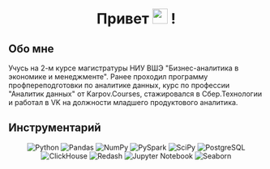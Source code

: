 <h1 align="center" >Привет  <img src="https://media.giphy.com/media/hvRJCLFzcasrR4ia7z/giphy.gif" width="30px"> ! </h1>
 
## Обо мне
Учусь на 2-м курсе магистратуры НИУ ВШЭ "Бизнес-аналитика в экономике и менеджменте". Ранее проходил программу профпереподготовки по аналитике данных, курс по профессии "Аналитик данных" от Karpov.Courses, стажировался в Сбер.Технологии и работал в VK на должности младшего продуктового аналитика.

## Инструментарий

<div align="center">

![Python](https://img.shields.io/badge/-Python-0b0038?style=for-the-badge&logo=python&logoColor=white)
![Pandas](https://img.shields.io/badge/pandas-0b0038?style=for-the-badge&logo=pandas&logoColor=white)
![NumPy](https://img.shields.io/badge/numpy-0b0038?style=for-the-badge&logo=numpy&logoColor=white)
![PySpark](https://img.shields.io/badge/pyspark-8FBC8F?style=for-the-badge&logo=apachespark&logoColor=white)
![SciPy](https://img.shields.io/badge/SciPy-0b0038?style=for-the-badge&logo=scipy&logoColor=white)
![PostgreSQL](https://img.shields.io/badge/PostgreSQL-0b0038?style=for-the-badge&logo=postgresql&logoColor=white)
![ClickHouse](https://img.shields.io/badge/ClickHouse-0b0038?style=for-the-badge&logo=clickhouse&logoColor=white)
![Redash](https://img.shields.io/badge/Redash-0b0038?style=for-the-badge&logo=redash&logoColor=white)
![Jupyter Notebook](https://img.shields.io/badge/Jupyter%20Notebook-0b0038?style=for-the-badge&logo=jupyter&logoColor=white)
![Seaborn](https://img.shields.io/badge/Seaborn-0b0038?style=for-the-badge&logo=seaborn&logoColor=white)

</div>
